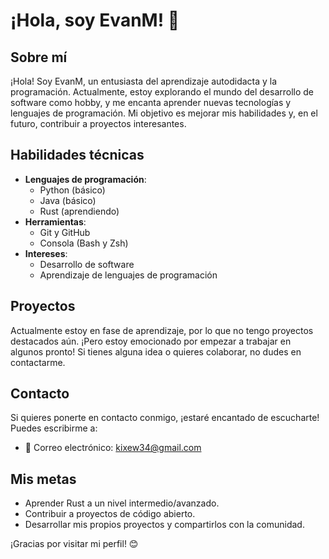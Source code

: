 # ¡Hola, soy EvanM! 👋

## Sobre mí
¡Hola! Soy EvanM, un entusiasta del aprendizaje autodidacta y la programación. Actualmente, estoy explorando el mundo del desarrollo de software como hobby, y me encanta aprender nuevas tecnologías y lenguajes de programación. Mi objetivo es mejorar mis habilidades y, en el futuro, contribuir a proyectos interesantes.

## Habilidades técnicas
- **Lenguajes de programación**: 
  - Python (básico)
  - Java (básico)
  - Rust (aprendiendo)
- **Herramientas**: 
  - Git y GitHub
  - Consola (Bash y Zsh)
- **Intereses**: 
  - Desarrollo de software
  - Aprendizaje de lenguajes de programación

## Proyectos
Actualmente estoy en fase de aprendizaje, por lo que no tengo proyectos destacados aún. ¡Pero estoy emocionado por empezar a trabajar en algunos pronto! Si tienes alguna idea o quieres colaborar, no dudes en contactarme.

## Contacto
Si quieres ponerte en contacto conmigo, ¡estaré encantado de escucharte! Puedes escribirme a:
- 📧 Correo electrónico: [kixew34@gmail.com](mailto:kixew34@gmail.com)

## Mis metas
- Aprender Rust a un nivel intermedio/avanzado.
- Contribuir a proyectos de código abierto.
- Desarrollar mis propios proyectos y compartirlos con la comunidad.

¡Gracias por visitar mi perfil! 😊
